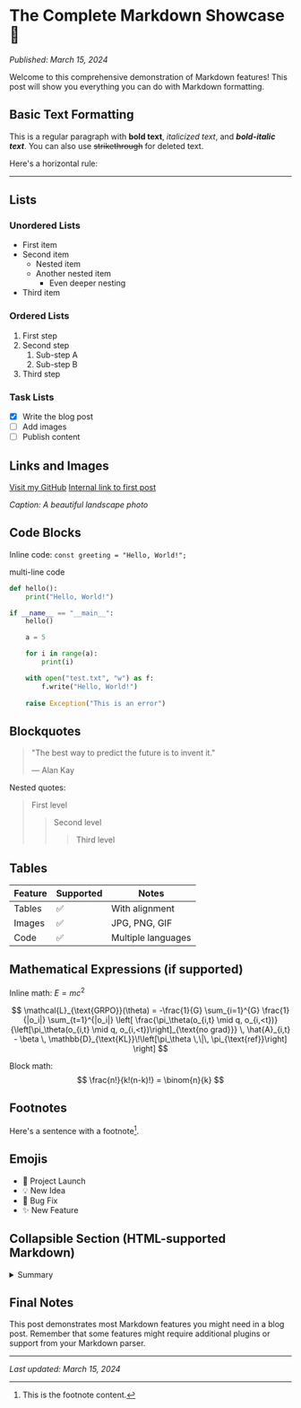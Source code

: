 # The Complete Markdown Showcase 🎨

*Published: March 15, 2024*

Welcome to this comprehensive demonstration of Markdown features! This post will show you everything you can do with Markdown formatting.

## Basic Text Formatting

This is a regular paragraph with **bold text**, *italicized text*, and ***bold-italic text***. You can also use ~~strikethrough~~ for deleted text.

Here's a horizontal rule:

---

## Lists

### Unordered Lists
* First item
* Second item
  * Nested item
  * Another nested item
    * Even deeper nesting
* Third item

### Ordered Lists
1. First step
2. Second step
   1. Sub-step A
   2. Sub-step B
3. Third step

### Task Lists
- [x] Write the blog post
- [ ] Add images
- [ ] Publish content

## Links and Images

[Visit my GitHub](https://github.com/yourusername)
[Internal link to first post](/posts/my-first-post)

<!-- ![Profile Picture](assets/photo.png) -->
*Caption: A beautiful landscape photo*

## Code Blocks

Inline code: `const greeting = "Hello, World!";`

multi-line code
```Python
def hello():
    print("Hello, World!")

if __name__ == "__main__":
    hello()

    a = 5

    for i in range(a):
        print(i)

    with open("test.txt", "w") as f:
        f.write("Hello, World!")
    
    raise Exception("This is an error")
```


## Blockquotes

> "The best way to predict the future is to invent it."
> 
> — Alan Kay

Nested quotes:
> First level
>> Second level
>>> Third level

## Tables

| Feature | Supported | Notes |
|---------|-----------|-------|
| Tables | ✅ | With alignment |
| Images | ✅ | JPG, PNG, GIF |
| Code | ✅ | Multiple languages |

## Mathematical Expressions (if supported)

Inline math: $E = mc^2$

$$
\mathcal{L}_{\text{GRPO}}(\theta) = -\frac{1}{G} \sum_{i=1}^{G} \frac{1}{|o_i|} \sum_{t=1}^{|o_i|} \left[ \frac{\pi_\theta(o_{i,t} \mid q, o_{i,<t})}{\left[\pi_\theta(o_{i,t} \mid q, o_{i,<t})\right]_{\text{no grad}}} \, \hat{A}_{i,t} - \beta \, \mathbb{D}_{\text{KL}}\!\left[\pi_\theta \,\|\, \pi_{\text{ref}}\right] \right]
$$

Block math:
$$
\frac{n!}{k!(n-k)!} = \binom{n}{k}
$$

## Footnotes

Here's a sentence with a footnote[^1].

[^1]: This is the footnote content.

## Emojis

* 🚀 Project Launch
* 💡 New Idea
* 🐛 Bug Fix
* ✨ New Feature

## Collapsible Section (HTML-supported Markdown)

<details>
<summary>Summary</summary>

This is hidden content that can be expanded by clicking.
* You can put any content here
* Including lists
* And code blocks

</details>

## Final Notes

This post demonstrates most Markdown features you might need in a blog post. Remember that some features might require additional plugins or support from your Markdown parser.

---

*Last updated: March 15, 2024*